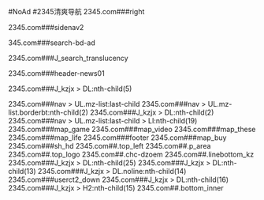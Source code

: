 #NoAd
#2345清爽导航
2345.com###right

2345.com###sidenav2

345.com###search-bd-ad

2345.com###J_search_translucency

2345.com###header-news01

2345.com###J_kzjx > DL:nth-child(5)

2345.com###nav > UL.mz-list:last-child
2345.com###nav > UL.mz-list.borderbt:nth-child(2)
2345.com###J_kzjx > DL:nth-child(2)
2345.com###nav > UL.mz-list:last-child > LI:nth-child(19)
2345.com###map_game
2345.com###map_video
2345.com###map_these
2345.com###map_life
2345.com###footer
2345.com###map_buy
2345.com###sh_hd
2345.com##.top_left
2345.com##.p_area
2345.com##.top_logo
2345.com##.chc-dzoem
2345.com##.linebottom_kz
2345.com###J_kzjx > DL:nth-child(25)
2345.com###J_kzjx > DL:nth-child(13)
2345.com###J_kzjx > DL.noline:nth-child(14)
2345.com###userct2_down
2345.com###J_kzjx > DL:nth-child(16)
2345.com###J_kzjx > H2:nth-child(15)
2345.com##.bottom_inner